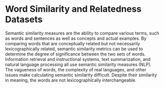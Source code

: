 # Word Similarity and Relatedness Datasets
Semantic similarity measures are the ability to compare various terms, such as words and sentences as well as concepts and actual examples. By comparing words that are conceptually related but not necessarily lexicographically related, semantic similarity metrics can be used to determine the degree of significance between the two sets of words. Information retrieval and instructional systems, text summarization, and natural language processing all use semantic similarity measures (NLP). The vagueness of words, the complexity of real languages, and other issues make calculating semantic similarity difficult. Despite their similarity in meaning, the words are not lexicographically interchangeable.
